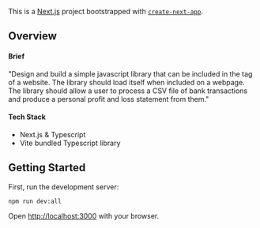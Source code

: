This is a [Next.js](https://nextjs.org) project bootstrapped with [`create-next-app`](https://nextjs.org/docs/app/api-reference/cli/create-next-app).

## Overview

#### Brief

"Design and build a simple javascript library that can be included in the <head> tag of
a website. The library should load itself when included on a webpage. The library
should allow a user to process a CSV file of bank transactions and produce a
personal profit and loss statement from them."

#### Tech Stack

- Next.js & Typescript
- Vite bundled Typescript library

## Getting Started

First, run the development server:

```bash
npm run dev:all
```

Open [http://localhost:3000](http://localhost:3000) with your browser.